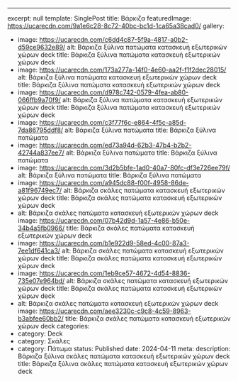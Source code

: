 ---

excerpt: null
template: SinglePost
title: Βάρκιζα
featuredImage: https://ucarecdn.com/9a1e6c28-8c72-40bc-bc1d-1ca65a38cad0/
gallery:

- image: https://ucarecdn.com/c6dd4c87-5f9a-4817-a0b2-d59ce9632e89/
  alt: Βάρκιζα ξύλινα πατώματα κατασκευή εξωτερικών χώρων deck
  title: Βάρκιζα ξύλινα πατώματα κατασκευή εξωτερικών χώρων deck
- image: https://ucarecdn.com/173a277a-14f0-4e60-aa2f-f1f2dec28015/
  alt: Βάρκιζα ξύλινα πατώματα κατασκευή εξωτερικών χώρων deck
  title: Βάρκιζα ξύλινα πατώματα κατασκευή εξωτερικών χώρων deck
- image: https://ucarecdn.com/d978c742-0579-4fea-ab80-066ffb9a70f9/
  alt: Βάρκιζα ξύλινα πατώματα κατασκευή εξωτερικών χώρων deck
  title: Βάρκιζα ξύλινα πατώματα κατασκευή εξωτερικών χώρων deck
- image: https://ucarecdn.com/c3f77f6c-e864-4f5c-a85d-7da86795ddf8/
  alt: Βάρκιζα ξύλινα πατώματα
  title: Βάρκιζα ξύλινα πατώματα
- image: https://ucarecdn.com/ed73a94d-62b3-47b4-b2b2-42744a837ee7/
  alt: Βάρκιζα ξύλινα πατώματα
  title: Βάρκιζα ξύλινα πατώματα
- image: https://ucarecdn.com/3d2b5bfe-1ad0-40a7-80fc-df3e726ee79f/
  alt: Βάρκιζα ξύλινα πατώματα
  title: Βάρκιζα ξύλινα πατώματα
- image: https://ucarecdn.com/a945dc88-f00f-4958-86de-a81f96749ec7/
  alt: Βάρκιζα σκάλες πατώματα κατασκευή εξωτερικών χώρων deck
  title: Βάρκιζα σκάλες πατώματα κατασκευή εξωτερικών χώρων deck
- alt: Βάρκιζα σκάλες πατώματα κατασκευή εξωτερικών χώρων deck
  image: https://ucarecdn.com/07b42d9d-1a57-4e86-b50e-34b4a5fb0966/
  title: Βάρκιζα σκάλες πατώματα κατασκευή εξωτερικών χώρων deck
- image: https://ucarecdn.com/b1e922d9-58ed-4c00-87a3-7ee1df641ca3/
  alt: Βάρκιζα σκάλες πατώματα κατασκευή εξωτερικών χώρων deck
  title: Βάρκιζα σκάλες πατώματα κατασκευή εξωτερικών χώρων deck
- image: https://ucarecdn.com/1eb9ce57-4672-4d54-8836-735e07e964bd/
  alt: Βάρκιζα σκάλες πατώματα κατασκευή εξωτερικών χώρων deck
  title: Βάρκιζα σκάλες πατώματα κατασκευή εξωτερικών χώρων deck
- alt: Βάρκιζα σκάλες πατώματα κατασκευή εξωτερικών χώρων deck
  image: https://ucarecdn.com/aee3230c-c9c8-4c59-8963-b3abfee60bb2/
  title: Βάρκιζα σκάλες πατώματα κατασκευή εξωτερικών χώρων deck
  categories:
- category: Deck
- category: Σκάλες
- category: Πάτωμα
  status: Published
  date: 2024-04-11
  meta:
  description: Βάρκιζα ξύλινα σκάλες πατώματα κατασκευή εξωτερικών χώρων deck
  title: Βάρκιζα ξύλινα σκάλες πατώματα κατασκευή εξωτερικών χώρων deck
